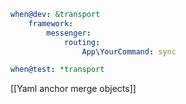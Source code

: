 ```yaml
when@dev: &transport
    framework:
        messenger:
            routing:
                App\YourCommand: sync

when@test: *transport
```

[[Yaml anchor merge objects]]
